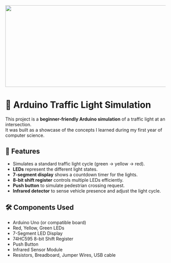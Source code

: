 
  <img src="https://github.com/user-attachments/assets/06b47fa1-b456-4393-bc54-226094e295c3" width="1024" height="256"/>

# 🚦 Arduino Traffic Light Simulation

This project is a **beginner-friendly Arduino simulation** of a traffic light at an intersection.  
It was built as a showcase of the concepts I learned during my first year of computer science.

## 📌 Features
- Simulates a standard traffic light cycle (green → yellow → red).
- **LEDs** represent the different light states.
- **7-segment display** shows a countdown timer for the lights.
- **8-bit shift register** controls multiple LEDs efficiently.
- **Push button** to simulate pedestrian crossing request.
- **Infrared detector** to sense vehicle presence and adjust the light cycle.

## 🛠️ Components Used
- Arduino Uno (or compatible board)  
- Red, Yellow, Green LEDs  
- 7-Segment LED Display  
- 74HC595 8-bit Shift Register  
- Push Button  
- Infrared Sensor Module  
- Resistors, Breadboard, Jumper Wires, USB cable
